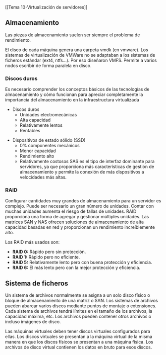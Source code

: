 [[Tema 10-Virtualización de servidores]]
## Almacenamiento
Las piezas de almacenamiento suelen ser siempre el problema de rendimiento. 

El disco de cada máquina genera una carpeta vmdk (en vmware). Los sistemas de virtualización de VMWare no se adaptaban a los sistemas de ficheros estándar (ext4, ntfs...). Por eso diseñaron VMFS. Permite a varios nodos escribir de forma paralela en disco.

### Discos duros
Es necesario comprender los conceptos básicos de las tecnologías de almacenamiento y cómo funcionan para apreciar completamente la importancia del almacenamiento en la infraestructura virtualizada
+ Discos duros
	- Unidades electromecánicas
	- Alta capacidad
	- Relativamente lentos
	- Rentables
-  Dispositivos de estado sólido (SSD)
	- 0% componentes mecánicos
	- Menor capacidad
	- Rendimiento alto
	- Relativamente costosos 
SAS es el tipo de interfaz dominante para servidores, ya que proporciona más características de gestión de almacenamiento y permite la conexión de más dispositivos a velocidades más altas.

### RAID
Configurar cantidades muy grandes de almacenamiento para un servidor es complejo. Puede ser necesario un gran número de unidades. Contar con muchas unidades aumenta el riesgo de fallas de unidades. RAID proporciona una forma de agregar y gestionar múltiples unidades. Las matrices SAN y NAS ofrecen soluciones de almacenamiento de alta capacidad basadas en red y proporcionan un rendimiento increíblemente alto.

Los RAID más usados son:
+ **RAID 0:** Rápido pero sin protección. 
+ **RAID 1:** Rápido pero no eficiente. 
+ **RAID 5:** Relativamente lento pero con buena protección y eficiencia. 
+ **RAID 6:** El más lento pero con la mejor protección y eficiencia.

## Sistema de ficheros
Un sistema de archivos normalmente se asigna a un solo disco físico o bloque de almacenamiento de una matriz o SAN. Los sistemas de archivos pueden abarcar varios discos mediante puntos de montaje o extensiones. Cada sistema de archivos tendrá límites en el tamaño de los archivos, la capacidad máxima, etc. Los archivos pueden contener otros archivos o incluso imágenes de disco.

Las máquinas virtuales deben tener discos virtuales configurados para ellas. Los discos virtuales se presentan a la máquina virtual de la misma manera en que los discos físicos se presentan a una máquina física. Los archivos de disco virtual contienen los datos en bruto para esos discos.